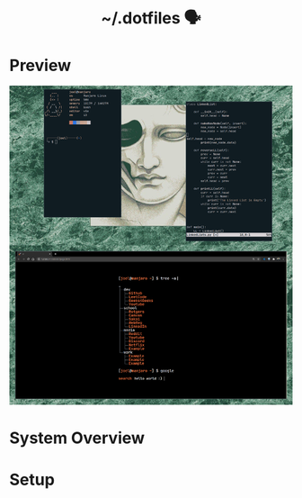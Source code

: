 <h1 align="center"> ~/.dotfiles 🗣 </h1>

# Preview
<div align="center">
  <a>
    <img src="images/sample.png" width="600">
  </a>
</div>

# System Overview 

# Setup 
